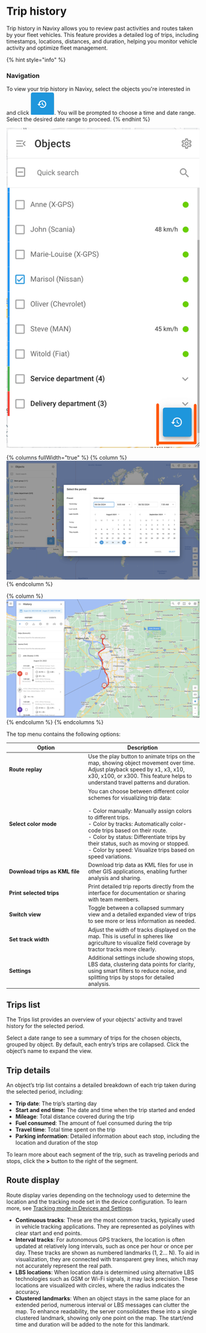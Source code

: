 # Trip history

Trip history in Navixy allows you to review past activities and routes taken by your fleet vehicles. This feature provides a detailed log of trips, including timestamps, locations, distances, and duration, helping you monitor vehicle activity and optimize fleet management.

{% hint style="info" %}
### **Navigation**&#x20;

To view your trip history in Navixy, select the objects you're interested in and click <img src="attachments/Untitled-20250414-131158.png" alt="Untitled-20250414-131158.png" data-size="line">. You will be prompted to choose a time and date range. Select the desired date range to proceed.
{% endhint %}

![Trip history button](attachments/image-20241112-222233.png)

{% columns fullWidth="true" %}
{% column %}
![History date range selection](attachments/image-20240807-220924.png)
{% endcolumn %}

{% column %}
![Trip details](attachments/image-20240807-223844.png)
{% endcolumn %}
{% endcolumns %}

The top menu contains the following options:

<table><thead><tr><th width="192.18182373046875">Option</th><th>Description</th></tr></thead><tbody><tr><td><strong>Route replay</strong></td><td>Use the play button to animate trips on the map, showing object movement over time. Adjust playback speed by x1, x3, x10, x30, x100, or x300. This feature helps to understand travel patterns and duration.</td></tr><tr><td><strong>Select color mode</strong></td><td>You can choose between different color schemes for visualizing trip data:<br><br>- Color manually: Manually assign colors to different trips.<br>- Color by tracks: Automatically color-code trips based on their route.<br>- Color by status: Differentiate trips by their status, such as moving or stopped.<br>- Color by speed: Visualize trips based on speed variations.</td></tr><tr><td><strong>Download trips as KML file</strong></td><td>Download trip data as KML files for use in other GIS applications, enabling further analysis and sharing.</td></tr><tr><td><strong>Print selected trips</strong></td><td>Print detailed trip reports directly from the interface for documentation or sharing with team members.</td></tr><tr><td><strong>Switch view</strong></td><td>Toggle between a collapsed summary view and a detailed expanded view of trips to see more or less information as needed.</td></tr><tr><td><strong>Set track width</strong></td><td>Adjust the width of tracks displayed on the map. This is useful in spheres like agriculture to visualize field coverage by tractor tracks more clearly.</td></tr><tr><td><strong>Settings</strong></td><td>Additional settings include showing stops, LBS data, clustering data points for clarity, using smart filters to reduce noise, and splitting trips by stops for detailed analysis.</td></tr></tbody></table>

## Trips list

The Trips list provides an overview of your objects' activity and travel history for the selected period.

Select a date range to see a summary of trips for the chosen objects, grouped by object. By default, each entry’s trips are collapsed. Click the object’s name to expand the view.

## Trip details

An object’s trip list contains a detailed breakdown of each trip taken during the selected period, including:

* **Trip date**: The trip’s starting day
* **Start and end time**: The date and time when the trip started and ended
* **Mileage**: Total distance covered during the trip
* **Fuel consumed**: The amount of fuel consumed during the trip
* **Travel time**: Total time spent on the trip
* **Parking information**: Detailed information about each stop, including the location and duration of the stop

To learn more about each segment of the trip, such as traveling periods and stops, click the **>** button to the right of the segment.

## Route display

Route display varies depending on the technology used to determine the location and the tracking mode set in the device configuration. To learn more, see [Tracking mode in Devices and Settings](../../devices-and-settings/#key-features-and-configuration-options).

* **Continuous tracks**: These are the most common tracks, typically used in vehicle tracking applications. They are represented as polylines with clear start and end points.
* **Interval tracks**: For autonomous GPS trackers, the location is often updated at relatively long intervals, such as once per hour or once per day. These tracks are shown as numbered landmarks (1, 2… N). To aid in visualization, they are connected with transparent grey lines, which may not accurately represent the real path.
* **LBS locations**: When location data is determined using alternative LBS technologies such as GSM or Wi-Fi signals, it may lack precision. These locations are visualized with circles, where the radius indicates the accuracy.
* **Clustered landmarks**: When an object stays in the same place for an extended period, numerous interval or LBS messages can clutter the map. To enhance readability, the server consolidates these into a single clustered landmark, showing only one point on the map. The start/end time and duration will be added to the note for this landmark.
